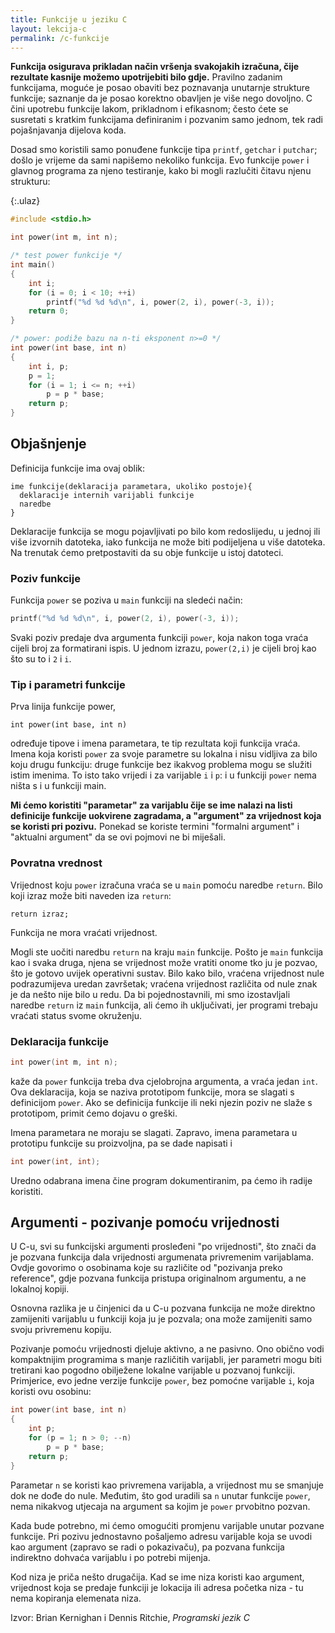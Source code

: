 ```yaml
---
title: Funkcije u jeziku C
layout: lekcija-c
permalink: /c-funkcije
---
```


**Funkcija osigurava prikladan način vršenja svakojakih izračuna, čije rezultate kasnije možemo upotrijebiti bilo gdje.** Pravilno zadanim funkcijama, moguće je posao obaviti bez poznavanja unutarnje strukture funkcije; saznanje da je posao korektno obavljen je više nego dovoljno. C čini upotrebu funkcije lakom, prikladnom i efikasnom; često ćete se susretati s kratkim funkcijama definiranim i pozvanim samo jednom, tek radi pojašnjavanja dijelova koda.

Dosad smo koristili samo ponuđene funkcije tipa `printf`, `getchar` i `putchar`; došlo je vrijeme da sami napišemo nekoliko funkcija. Evo funkcije `power` i glavnog programa za njeno testiranje, kako bi mogli razlučiti čitavu njenu strukturu:

{:.ulaz}
```c
#include <stdio.h>

int power(int m, int n);

/* test power funkcije */
int main()
{
    int i;
    for (i = 0; i < 10; ++i)
        printf("%d %d %d\n", i, power(2, i), power(-3, i));
    return 0;
}

/* power: podiže bazu na n-ti eksponent n>=0 */
int power(int base, int n)
{
    int i, p;
    p = 1;
    for (i = 1; i <= n; ++i)
        p = p * base;
    return p;
}
```

## Objašnjenje

Definicija funkcije ima ovaj oblik:

```
ime funkcije(deklaracija parametara, ukoliko postoje){
  deklaracije internih varijabli funkcije
  naredbe
}
```

Deklaracije funkcija se mogu pojavljivati po bilo kom redoslijedu, u jednoj ili više izvornih datoteka, iako funkcija ne može biti podijeljena u više datoteka. Na trenutak ćemo pretpostaviti da su obje funkcije u istoj datoteci.

### Poziv funkcije

Funkcija `power` se poziva u `main` funkciji na sledeći način:

```c
printf("%d %d %d\n", i, power(2, i), power(-3, i));
```

Svaki poziv predaje dva argumenta funkciji `power`, koja nakon toga vraća cijeli broj za formatirani ispis. U jednom izrazu, `power(2,i)` je cijeli broj kao što su to i `2` i `i`.

### Tip i parametri funkcije

Prva linija funkcije power,

```
int power(int base, int n)
```

određuje tipove i imena parametara, te tip rezultata koji funkcija vraća. Imena koja koristi `power` za svoje parametre su lokalna i nisu vidljiva za bilo koju drugu funkciju: druge funkcije bez ikakvog problema mogu se služiti istim imenima. To isto tako vrijedi i za varijable `i` i `p`: i u funkciji `power` nema ništa s i u funkciji main.

**Mi ćemo koristiti "parametar" za varijablu čije se ime nalazi na listi definicije funkcije uokvirene zagradama, a "argument" za vrijednost koja se koristi pri pozivu.** Ponekad se koriste termini "formalni argument" i "aktualni argument" da se ovi pojmovi ne bi miješali.

### Povratna vrednost

Vrijednost koju `power` izračuna vraća se u `main` pomoću naredbe `return`. Bilo koji izraz može biti naveden iza `return`:

```
return izraz;
```

Funkcija ne mora vraćati vrijednost.

Mogli ste uočiti naredbu `return` na kraju `main` funkcije. Pošto je `main` funkcija kao i svaka druga, njena se vrijednost može vratiti onome tko ju je pozvao, što je gotovo uvijek operativni sustav. Bilo kako bilo, vraćena vrijednost nule podrazumijeva uredan završetak; vraćena vrijednost različita od nule znak je da nešto nije bilo u redu. Da bi pojednostavnili, mi smo izostavljali naredbe `return` iz `main` funkcija, ali ćemo ih uključivati, jer programi trebaju vraćati status svome okruženju.

### Deklaracija funkcije

```c
int power(int m, int n);
```

kaže da `power` funkcija treba dva cjelobrojna argumenta, a vraća jedan `int`. Ova deklaracija, koja se naziva prototipom funkcije, mora se slagati s definicijom `power`. Ako se definicija funkcije ili neki njezin poziv ne slaže s prototipom, primit ćemo dojavu o greški.

Imena parametara ne moraju se slagati. Zapravo, imena parametara u prototipu funkcije su proizvoljna, pa se dade napisati i

```c
int power(int, int);
```
Uredno odabrana imena čine program dokumentiranim, pa ćemo ih radije koristiti.

## Argumenti - pozivanje pomoću vrijednosti

U C-u, svi su funkcijski argumenti prosleđeni "po vrijednosti", što znači da je pozvana funkcija dala vrijednosti argumenata privremenim varijablama. Ovdje govorimo o osobinama koje su različite od "pozivanja preko reference", gdje pozvana funkcija pristupa originalnom argumentu, a ne lokalnoj kopiji.

Osnovna razlika je u činjenici da u C-u pozvana funkcija ne može direktno zamijeniti varijablu u funkciji koja ju je pozvala; ona može zamijeniti samo svoju privremenu kopiju.

Pozivanje pomoću vrijednosti djeluje aktivno, a ne pasivno. Ono obično vodi kompaktnijim programima s manje različitih varijabli, jer parametri mogu biti tretirani kao pogodno obilježene lokalne varijable u pozvanoj funkciji. Primjerice, evo jedne verzije funkcije `power`, bez pomoćne varijable `i`, koja koristi ovu osobinu:

```c
int power(int base, int n)
{
    int p;
    for (p = 1; n > 0; --n)
        p = p * base;
    return p;
}
```

Parametar `n` se koristi kao privremena varijabla, a vrijednost mu se smanjuje dok ne dođe do nule. Međutim, što god uradili sa `n` unutar funkcije `power`, nema nikakvog utjecaja na argument sa kojim je `power` prvobitno pozvan.

Kada bude potrebno, mi ćemo omogućiti promjenu varijable unutar pozvane funkcije. Pri pozivu jednostavno pošaljemo adresu varijable koja se uvodi kao argument (zapravo se radi o pokazivaču), pa pozvana funkcija indirektno dohvaća varijablu i po potrebi mijenja.

Kod niza je priča nešto drugačija. Kad se ime niza koristi kao argument, vrijednost koja se predaje funkciji je lokacija ili adresa početka niza - tu nema kopiranja elemenata niza.


Izvor: Brian Kernighan i Dennis Ritchie, *Programski jezik C*
